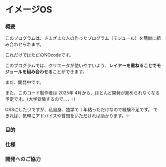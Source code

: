 # イメージOS

### 概要
このプログラムは、さまざまな人の作ったプログラム（モジュール）を簡単に組み合わせられます。

これだけではただのNOcodeです。

このプログラムでは、クリエータが使いやすいよう、**レイヤーを重ねることでモジュールを組み合わせる**ことができます。

まだ、開発中です。

また、このコード制作者は 2025年 4月から、ほとんど開発が進められなくなる予定です。（大学受験するので、、、💧）

OSSにしたいですが、私自身、独学で１年粘っただけなので経験不足です。
できれば、気軽にアドバイスや質問をいただければ助かります。✨

### 目的

### 仕様

### 開発へのご協力
